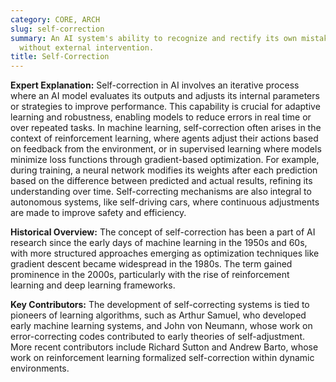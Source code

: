 ```yaml
---
category: CORE, ARCH
slug: self-correction
summary: An AI system's ability to recognize and rectify its own mistakes or errors
  without external intervention.
title: Self-Correction
---
```


**Expert Explanation:** Self-correction in AI involves an iterative process where an AI model evaluates its outputs and adjusts its internal parameters or strategies to improve performance. This capability is crucial for adaptive learning and robustness, enabling models to reduce errors in real time or over repeated tasks. In machine learning, self-correction often arises in the context of reinforcement learning, where agents adjust their actions based on feedback from the environment, or in supervised learning where models minimize loss functions through gradient-based optimization. For example, during training, a neural network modifies its weights after each prediction based on the difference between predicted and actual results, refining its understanding over time. Self-correcting mechanisms are also integral to autonomous systems, like self-driving cars, where continuous adjustments are made to improve safety and efficiency.

**Historical Overview:** The concept of self-correction has been a part of AI research since the early days of machine learning in the 1950s and 60s, with more structured approaches emerging as optimization techniques like gradient descent became widespread in the 1980s. The term gained prominence in the 2000s, particularly with the rise of reinforcement learning and deep learning frameworks.

**Key Contributors:** The development of self-correcting systems is tied to pioneers of learning algorithms, such as Arthur Samuel, who developed early machine learning systems, and John von Neumann, whose work on error-correcting codes contributed to early theories of self-adjustment. More recent contributors include Richard Sutton and Andrew Barto, whose work on reinforcement learning formalized self-correction within dynamic environments.
